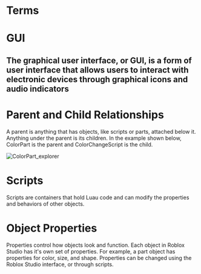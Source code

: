 # Terms

# GUI
## The graphical user interface, or GUI, is a form of user interface that allows users to interact with electronic devices through graphical icons and audio indicators

# Parent and Child Relationships
A parent is anything that has objects, like scripts or parts, attached below it. Anything under the parent is its children. In the example shown below, ColorPart is the parent and ColorChangeScript is the child.

![ColorPart_explorer](https://github.com/itscomming/Terms/assets/4396254/37ba444f-0798-4666-9ceb-e43df3ebc437)


# Scripts
Scripts are containers that hold Luau code and can modify the properties and behaviors of other objects.


# Object Properties
Properties control how objects look and function. Each object in Roblox Studio has it's own set of properties. For example, a part object has properties for color, size, and shape. Properties can be changed using the Roblox Studio interface, or through scripts.
